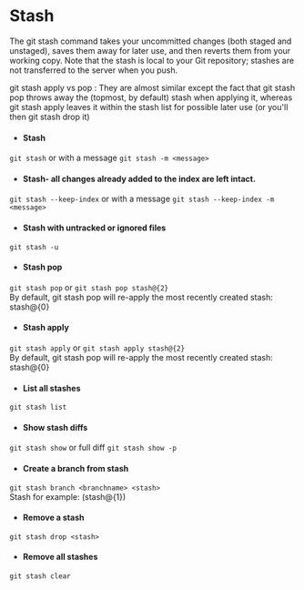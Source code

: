 # Stash

The git stash command takes your uncommitted changes (both staged and unstaged), saves them away for later use, and then reverts them from your working copy.
Note that the stash is local to your Git repository; stashes are not transferred to the server when you push.

git stash apply vs pop : They are almost similar except the fact that git stash pop throws away the (topmost, by default) stash when applying it, whereas git stash apply leaves it within the stash list for possible later use (or you'll then git stash drop it)

- #### Stash
```git stash``` or with a message ```git stash -m <message>```

- #### Stash- all changes already added to the index are left intact.
```git stash --keep-index``` or with a message ```git stash --keep-index -m <message>```

- #### Stash with untracked or ignored files  
```git stash -u```

- #### Stash pop  
```git stash pop``` or ```git stash pop stash@{2}```  
By default, git stash pop will re-apply the most recently created stash: stash@{0}

- #### Stash apply  
```git stash apply``` or ```git stash apply stash@{2}```  
By default, git stash pop will re-apply the most recently created stash: stash@{0}

- #### List all stashes  
```git stash list```

- #### Show stash diffs  
```git stash show``` or full diff ```git stash show -p```

- #### Create a branch from stash  
```git stash branch <branchname> <stash>```  
Stash for example: (stash@{1})

- #### Remove a stash  
```git stash drop <stash>```

- #### Remove all stashes  
```git stash clear```
